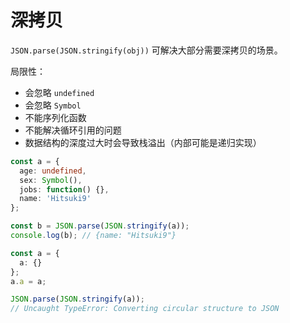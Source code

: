 # 深拷贝

`JSON.parse(JSON.stringify(obj))` 可解决大部分需要深拷贝的场景。

局限性：

- 会忽略 `undefined`
- 会忽略 `Symbol`
- 不能序列化函数
- 不能解决循环引用的问题
- 数据结构的深度过大时会导致栈溢出（内部可能是递归实现）

```ts
const a = {
  age: undefined,
  sex: Symbol(),
  jobs: function() {},
  name: 'Hitsuki9'
};

const b = JSON.parse(JSON.stringify(a));
console.log(b); // {name: "Hitsuki9"}
```

```ts
const a = {
  a: {}
};
a.a = a;

JSON.parse(JSON.stringify(a));
// Uncaught TypeError: Converting circular structure to JSON
```
